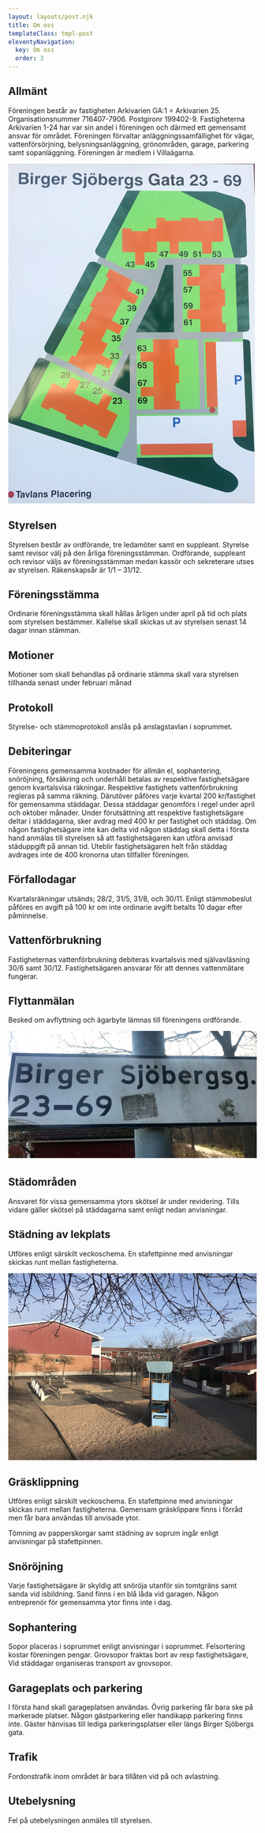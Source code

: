 ```yaml
---
layout: layouts/post.njk
title: Om oss
templateClass: tmpl-post
eleventyNavigation:
  key: Om oss
  order: 3
---
```


## Allmänt
Föreningen består av fastigheten Arkivarien GA:1 = Arkivarien 25.
Organisationsnummer 716407-7906. Postgironr 199402-9.
Fastigheterna Arkivarien 1-24 har var sin andel i föreningen och därmed ett gemensamt ansvar för området.
Föreningen förvaltar anläggningssamfällighet för vägar, vattenförsörjning, belysningsanläggning, grönområden, garage, parkering samt sopanläggning.
Föreningen är medlem i Villaägarna.

![En grafisk karta av samfälligheten Arkivarien](/img/karta.png "Områdesöverblick")

## Styrelsen
Styrelsen består av ordförande, tre ledamöter samt en suppleant.
Styrelse samt revisor välj på den årliga föreningsstämman.
Ordförande, suppleant och revisor väljs av föreningsstämman medan kassör och sekreterare utses av styrelsen.
Räkenskapsår är 1/1 – 31/12.

## Föreningsstämma
Ordinarie föreningsstämma skall hållas årligen under april på tid och plats som styrelsen bestämmer.
Kallelse skall skickas ut av styrelsen senast 14 dagar innan stämman.

## Motioner
Motioner som skall behandlas på ordinarie stämma skall vara styrelsen tillhanda senast under februari månad

## Protokoll
Styrelse- och stämmoprotokoll anslås på anslagstavlan i soprummet.

## Debiteringar
Föreningens gemensamma kostnader för allmän el, sophantering, snöröjning, försäkring och underhåll betalas av respektive fastighetsägare genom kvartalsvisa räkningar.
Respektive fastighets vattenförbrukning regleras på samma räkning.
Därutöver påföres varje kvartal 200 kr/fastighet för gemensamma städdagar.
Dessa städdagar genomförs i regel under april och oktober månader.
Under förutsättning att respektive fastighetsägare deltar i städdagarna, sker avdrag med 400 kr per fastighet och städdag.
Om någon fastighetsägare inte kan delta vid någon städdag skall detta i första hand anmälas till styrelsen så att fastighetsägaren kan utföra anvisad städuppgift på annan tid.
Uteblir fastighetsägaren helt från städdag avdrages inte de 400 kronorna utan tillfaller föreningen.

## Förfallodagar
Kvartalsräkningar utsänds; 28/2, 31/5, 31/8, och 30/11.
Enligt stämmobeslut påföres en avgift på 100 kr om inte ordinarie avgift betalts 10 dagar efter påminnelse.

## Vattenförbrukning
Fastigheternas vattenförbrukning debiteras kvartalsvis med självavläsning 30/6 samt 30/12.
Fastighetsägaren ansvarar för att dennes vattenmätare fungerar.

## Flyttanmälan
Besked om avflyttning och ägarbyte lämnas till föreningens ordförande.

![En bild av en gatuskyllt för Birger Sjöbergs gata 23-69](/img/skylt_980.png "Gatuskylt: Birger Sjöbergs gata")

## Städområden
Ansvaret för vissa gemensamma ytors skötsel är under revidering. Tills vidare gäller skötsel på städdagarna samt enligt nedan anvisningar.

## Städning av lekplats
Utföres enligt särskilt veckoschema. En stafettpinne med anvisningar skickas runt mellan fastigheterna.

![En bild över lekplatsen](/img/lekplats.jpg "Lekplatsen")

## Gräsklippning
Utföres enligt särskilt veckoschema. En stafettpinne med anvisningar skickas runt mellan fastigheterna.
Gemensam gräsklippare finns i förråd men får bara användas till anvisade ytor.

Tömning av papperskorgar samt städning av soprum ingår enligt anvisningar på stafettpinnen.

## Snöröjning
Varje fastighetsägare är skyldig att snöröja utanför sin tomtgräns samt sanda vid isbildning.
Sand finns i en blå låda vid garagen.
Någon entreprenör för gemensamma ytor finns inte i dag.

## Sophantering
Sopor placeras i soprummet enligt anvisningar i soprummet. Felsortering kostar föreningen pengar.
Grovsopor fraktas bort av resp fastighetsägare, Vid städdagar organiseras transport av grovsopor.

## Garageplats och parkering
I första hand skall garageplatsen användas. Övrig parkering får bara ske på markerade platser.
Någon gästparkering eller handikapp parkering finns inte. Gäster hänvisas till lediga parkeringsplatser eller längs Birger Sjöbergs gata.

## Trafik
Fordonstrafik inom området är bara tillåten vid på och avlastning.

## Utebelysning
Fel på utebelysningen anmäles till styrelsen.
